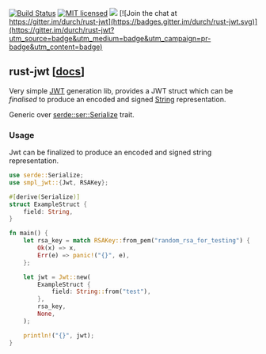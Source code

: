 [![Build Status](https://travis-ci.org/durch/rust-jwt.svg?branch=master)](https://travis-ci.org/durch/rust-jwt)
[![MIT licensed](https://img.shields.io/badge/license-MIT-blue.svg)](https://github.com/durch/rust-jwt/blob/master/LICENSE)
[![](http://meritbadge.herokuapp.com/smpl-jwt)](https://crates.io/crates/smpl-jwt)
[![Join the chat at https://gitter.im/durch/rust-jwt](https://badges.gitter.im/durch/rust-jwt.svg)](https://gitter.im/durch/rust-jwt?utm_source=badge&utm_medium=badge&utm_campaign=pr-badge&utm_content=badge)

## rust-jwt [[docs](https://docs.rs/smpl-jwt)]

Very simple [JWT](https://jwt.io/) generation lib, provides a JWT struct which can be *finalised* to produce an encoded and signed [String](https://doc.rust-lang.org/std/string/struct.String.html) representation.

Generic over [serde::ser::Serialize](https://docs.serde.rs/serde/ser/trait.Serialize.html) trait.

### Usage

Jwt can be finalized to produce an encoded and signed string representation.

```rust
use serde::Serialize;
use smpl_jwt::{Jwt, RSAKey};

#[derive(Serialize)]
struct ExampleStruct {
    field: String,
}

fn main() {
    let rsa_key = match RSAKey::from_pem("random_rsa_for_testing") {
        Ok(x) => x,
        Err(e) => panic!("{}", e),
    };

    let jwt = Jwt::new(
        ExampleStruct {
            field: String::from("test"),
        },
        rsa_key,
        None,
    );

    println!("{}", jwt);
}
```
